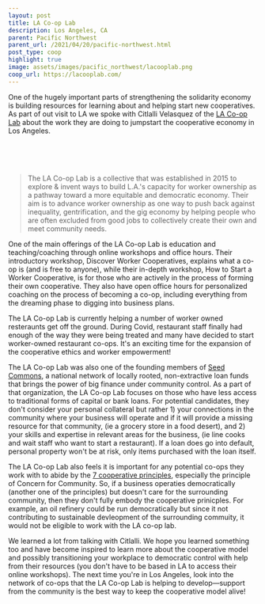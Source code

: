 ```yaml
---
layout: post
title: LA Co-op Lab
description: Los Angeles, CA
parent: Pacific Northwest
parent_url: /2021/04/20/pacific-northwest.html
post_type: coop
highlight: true
image: assets/images/pacific_northwest/lacooplab.png
coop_url: https://lacooplab.com/
---
```


One of the hugely important parts of strengthening the solidarity economy is building resources for learning about and helping start new cooperatives.  As part of out visit to LA we spoke with Citlalli Velasquez of the <a href="https://lacooplab.com/">LA Co-op Lab</a> about the work they are doing to jumpstart the cooperative economy in Los Angeles.

<br/>
<br/>
<br/>


> The LA Co-op Lab is a collective that was established in 2015 to explore & invent ways to build L.A.'s capacity for worker ownership as a pathway toward a more equitable and democratic economy.  Their aim is to advance worker ownership as one way to push back against inequality, gentrification, and the gig economy by helping people who are often excluded from good jobs to collectively create their own and meet community needs.


One of the main offerings of the LA Co-op Lab is education and teaching/coaching through online workshops and office hours. Their introductory workshop, Discover Worker Cooperatives, explains what a co-op is (and is free to anyone), while their in-depth workshop, How to Start a Worker Cooperative, is for those who are actively in the process of forming their own cooperative. They also have open office hours for personalized coaching on the process of becoming a co-op, including everything from the dreaming phase to digging into business plans.

The LA Co-op Lab is currently helping a number of worker owned resteraunts get off the ground.  During Covid, restaurant staff finally had enough of the way they were being treated and many have decided to start worker-owned restaurant co-ops.  It's an exciting time for the expansion of the cooperative ethics and worker empowerment!

The LA Co-op Lab was also one of the founding members of <a href="https://seedcommons.org/about-seed-commons/">Seed Commons</a>, a national network of locally rooted, non-extractive loan funds that brings the power of big finance under community control. As a part of that organization, the LA Co-op Lab focuses on those who have less access to traditional forms of capital or bank loans. For potential candidates, they don't consider your personal collateral but rather 1) your connections in the community where your business will operate and if it will provide a missing resource for that community, (ie a grocery store in a food desert), and 2) your skills and expertise in relevant areas for the business, (ie line cooks and wait staff who want to start a restaurant). If a loan does go into default, personal property won't be at risk, only items purchased with the loan itself.

The LA Co-op Lab also feels it is important for any potential co-ops they work with to abide by the <a href="https://ncbaclusa.coop/resources/7-cooperative-principles/">7 cooperative principles</a>, especially the principle of Concern for Community. So, if a business operaties democratically (another one of the principles) but doesn't care for the surrounding community, then they don't fully embody the cooperative prinicples. For example, an oil refinery could be run democratically but since it not contributing to sustainable devleopment of the surrounding commuity, it would not be eligible to work with the LA co-op lab.

We learned a lot from talking with Citlalli. We hope you learned something too and have become inspired to learn more about the cooperative model and possibly transitioning your workplace to democratic control with help from their resources (you don't have to be based in LA to access their online workshops). The next time you're in Los Angeles, look into the network of co-ops that the LA Co-op Lab is helping to develop&mdash;support from the community is the best way to keep the cooperative model alive!